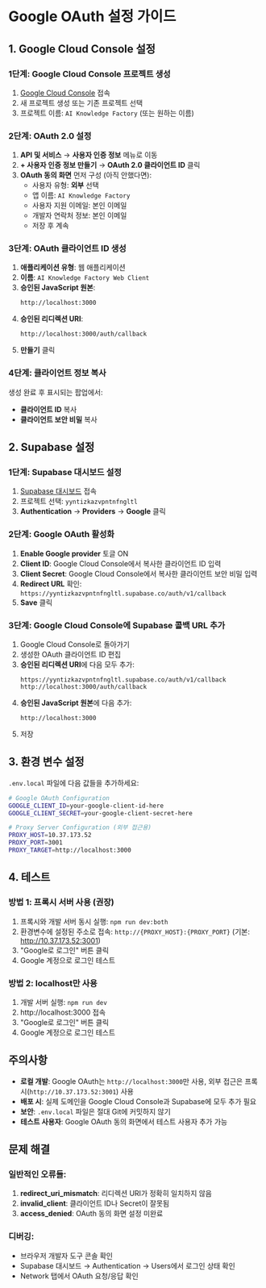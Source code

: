 # Google OAuth 설정 가이드

## 1. Google Cloud Console 설정

### 1단계: Google Cloud Console 프로젝트 생성
1. [Google Cloud Console](https://console.cloud.google.com/) 접속
2. 새 프로젝트 생성 또는 기존 프로젝트 선택
3. 프로젝트 이름: `AI Knowledge Factory` (또는 원하는 이름)

### 2단계: OAuth 2.0 설정
1. **API 및 서비스** → **사용자 인증 정보** 메뉴로 이동
2. **+ 사용자 인증 정보 만들기** → **OAuth 2.0 클라이언트 ID** 클릭
3. **OAuth 동의 화면** 먼저 구성 (아직 안했다면):
   - 사용자 유형: **외부** 선택
   - 앱 이름: `AI Knowledge Factory`
   - 사용자 지원 이메일: 본인 이메일
   - 개발자 연락처 정보: 본인 이메일
   - 저장 후 계속

### 3단계: OAuth 클라이언트 ID 생성
1. **애플리케이션 유형**: 웹 애플리케이션
2. **이름**: `AI Knowledge Factory Web Client`
3. **승인된 JavaScript 원본**:
   ```
   http://localhost:3000
   ```
4. **승인된 리디렉션 URI**:
   ```
   http://localhost:3000/auth/callback
   ```
5. **만들기** 클릭

### 4단계: 클라이언트 정보 복사
생성 완료 후 표시되는 팝업에서:
- **클라이언트 ID** 복사
- **클라이언트 보안 비밀** 복사

## 2. Supabase 설정

### 1단계: Supabase 대시보드 설정
1. [Supabase 대시보드](https://supabase.com/dashboard) 접속
2. 프로젝트 선택: `yyntizkazvpntnfngltl`
3. **Authentication** → **Providers** → **Google** 클릭

### 2단계: Google OAuth 활성화
1. **Enable Google provider** 토글 ON
2. **Client ID**: Google Cloud Console에서 복사한 클라이언트 ID 입력
3. **Client Secret**: Google Cloud Console에서 복사한 클라이언트 보안 비밀 입력
4. **Redirect URL** 확인: `https://yyntizkazvpntnfngltl.supabase.co/auth/v1/callback`
5. **Save** 클릭

### 3단계: Google Cloud Console에 Supabase 콜백 URL 추가
1. Google Cloud Console로 돌아가기
2. 생성한 OAuth 클라이언트 ID 편집
3. **승인된 리디렉션 URI**에 다음 모두 추가:
   ```
   https://yyntizkazvpntnfngltl.supabase.co/auth/v1/callback
   http://localhost:3000/auth/callback
   ```
4. **승인된 JavaScript 원본**에 다음 추가:
   ```
   http://localhost:3000
   ```
5. 저장

## 3. 환경 변수 설정

`.env.local` 파일에 다음 값들을 추가하세요:

```bash
# Google OAuth Configuration
GOOGLE_CLIENT_ID=your-google-client-id-here
GOOGLE_CLIENT_SECRET=your-google-client-secret-here

# Proxy Server Configuration (외부 접근용)
PROXY_HOST=10.37.173.52
PROXY_PORT=3001
PROXY_TARGET=http://localhost:3000
```

## 4. 테스트

### 방법 1: 프록시 서버 사용 (권장)
1. 프록시와 개발 서버 동시 실행: `npm run dev:both`
2. 환경변수에 설정된 주소로 접속: `http://{PROXY_HOST}:{PROXY_PORT}` (기본: http://10.37.173.52:3001)
3. "Google로 로그인" 버튼 클릭
4. Google 계정으로 로그인 테스트

### 방법 2: localhost만 사용
1. 개발 서버 실행: `npm run dev`
2. http://localhost:3000 접속
3. "Google로 로그인" 버튼 클릭
4. Google 계정으로 로그인 테스트

## 주의사항

- **로컬 개발**: Google OAuth는 `http://localhost:3000`만 사용, 외부 접근은 프록시(`http://10.37.173.52:3001`) 사용
- **배포 시**: 실제 도메인을 Google Cloud Console과 Supabase에 모두 추가 필요
- **보안**: `.env.local` 파일은 절대 Git에 커밋하지 않기
- **테스트 사용자**: Google OAuth 동의 화면에서 테스트 사용자 추가 가능

## 문제 해결

### 일반적인 오류들:
1. **redirect_uri_mismatch**: 리디렉션 URI가 정확히 일치하지 않음
2. **invalid_client**: 클라이언트 ID나 Secret이 잘못됨
3. **access_denied**: OAuth 동의 화면 설정 미완료

### 디버깅:
- 브라우저 개발자 도구 콘솔 확인
- Supabase 대시보드 → Authentication → Users에서 로그인 상태 확인
- Network 탭에서 OAuth 요청/응답 확인